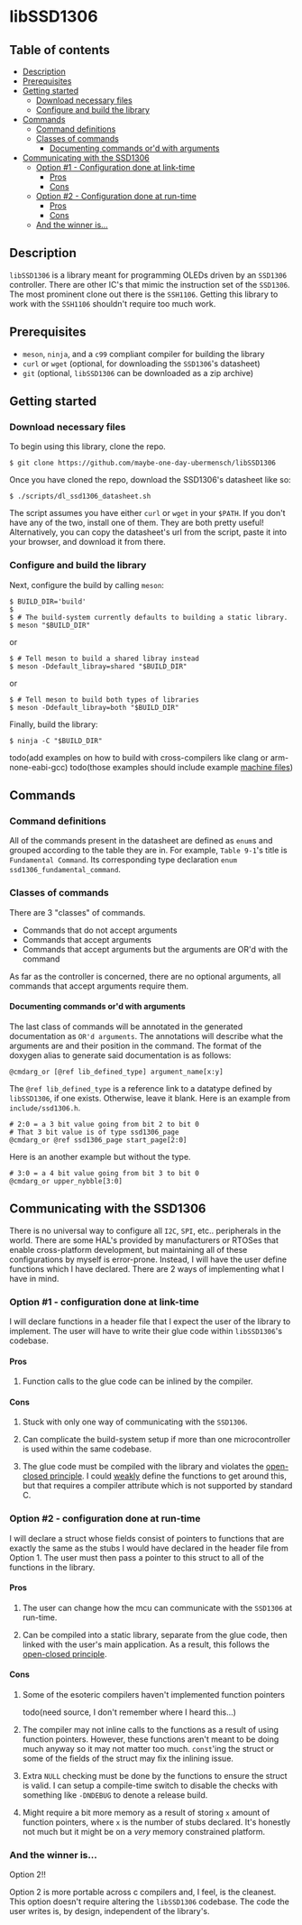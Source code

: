 # libSSD1306

## Table of contents

- [Description](#description)
- [Prerequisites](#prerequisites)
- [Getting started](#getting_started)
    - [Download necessary files](#download_necessary_files)
    - [Configure and build the library](#configure_and_build_the_library)
- [Commands](#commands)
    - [Command definitions](#command_definitions)
    - [Classes of commands](#classes_of_commands)
        - [Documenting commands or'd with arguments](#documenting_commands_ord_with_arguments)
- [Communicating with the SSD1306](#communicating_with_the_ssd1306)
    - [Option #1 - Configuration done at link-time](#option_1_link_time)
        - [Pros](#option_1_link_time_pros)
        - [Cons](#option_1_link_time_cons)
    - [Option #2 - Configuration done at run-time](#option_2_run_time)
        - [Pros](#option_2_run_time_pros)
        - [Cons](#option_2_run_time_cons)
    - [And the winner is...](#and_the_winner_is)

<a id="description"></a>
## Description

`libSSD1306` is a library meant for programming OLEDs driven by an
`SSD1306` controller. There are other IC's that mimic the instruction set of
the `SSD1306`. The most prominent clone out there is the `SSH1106`. Getting
this library to work with the `SSH1106` shouldn't require too much work.

<a id="prerequisites"></a>
## Prerequisites

- `meson`, `ninja`, and a `c99` compliant compiler for building the library
- `curl` or `wget` (optional, for downloading the `SSD1306`'s datasheet)
- `git` (optional, `libSSD1306` can be downloaded as a zip archive)

<a id="getting_started"></a>
## Getting started

<a id="download_necessary_files"></a>
### Download necessary files

To begin using this library, clone the repo.

    $ git clone https://github.com/maybe-one-day-ubermensch/libSSD1306

Once you have cloned the repo, download the SSD1306's datasheet like so:

    $ ./scripts/dl_ssd1306_datasheet.sh

The script assumes you have either `curl` or `wget` in your `$PATH`. If you
don't have any of the two, install one of them. They are both pretty useful!
Alternatively, you can copy the datasheet's url from the script, paste it into
your browser, and download it from there.

<a id="configure_and_build_the_library"></a>
### Configure and build the library

Next, configure the build by calling `meson`:

    $ BUILD_DIR='build'
    $
    $ # The build-system currently defaults to building a static library.
    $ meson "$BUILD_DIR"

or

    $ # Tell meson to build a shared libray instead
    $ meson -Ddefault_libray=shared "$BUILD_DIR"

or

    $ # Tell meson to build both types of libraries
    $ meson -Ddefault_libray=both "$BUILD_DIR"

Finally, build the library:

    $ ninja -C "$BUILD_DIR"

todo(add examples on how to build with cross-compilers like clang or arm-none-eabi-gcc)
todo(those examples should include example [machine files](https://mesonbuild.com/Machine-files.html))


<a id="commands"></a>
## Commands

<a id="command_definitions"></a>
### Command definitions

All of the commands present in the datasheet are defined as `enum`s and grouped
according to the table they are in. For example, `Table 9-1`'s title is
`Fundamental Command`. Its corresponding type declaration
`enum ssd1306_fundamental_command`.

<a id="classes_of_commands"></a>
### Classes of commands

There are 3 "classes" of commands.

* Commands that do not accept arguments
* Commands that accept arguments
* Commands that accept arguments but the arguments are OR'd with the command

As far as the controller is concerned, there are no optional arguments, all
commands that accept arguments require them.

<a id="documenting_commands_ord_with_arguments"></a>
#### Documenting commands or'd with arguments

The last class of commands will be annotated in the generated documentation as
`OR'd arguments`. The annotations will describe what the arguments are and
their position in the command. The format of the doxygen alias to generate said
documentation is as follows:

```
@cmdarg_or [@ref lib_defined_type] argument_name[x:y]
```

The `@ref lib_defined_type` is a reference link to a datatype defined by
`libSSD1306`, if one exists. Otherwise, leave it blank. Here is an example from
`include/ssd1306.h`.

```
# 2:0 = a 3 bit value going from bit 2 to bit 0
# That 3 bit value is of type ssd1306_page
@cmdarg_or @ref ssd1306_page start_page[2:0]
```

Here is an another example but without the type.

```
# 3:0 = a 4 bit value going from bit 3 to bit 0
@cmdarg_or upper_nybble[3:0]
```

<a id="communicating_with_the_ssd1306"></a>
## Communicating with the SSD1306

There is no universal way to configure all `I2C`, `SPI`, etc.. peripherals in
the world. There are some HAL's provided by manufacturers or RTOSes that enable
cross-platform development, but maintaining all of these configurations by
myself is error-prone. Instead, I will have the user define functions which I
have declared. There are 2 ways of implementing what I have in mind.

<a id="option_1_link_time"></a>
### Option #1 - configuration done at link-time

I will declare functions in a header file that I expect the user of the library
to implement. The user will have to write their glue code within `libSSD1306`'s
codebase.

<a id="option_1_link_time_pros"></a>
#### Pros

1. Function calls to the glue code can be inlined by the compiler.

<a id="option_1_link_time_cons"></a>
#### Cons

1. Stuck with only one way of communicating with the `SSD1306`.

2. Can complicate the build-system setup if more than one microcontroller is
   used within the same codebase.

3. The glue code must be compiled with the library and violates the
   [open-closed principle](https://en.wikipedia.org/wiki/Open-closed_principle).
   I could [weakly](https://en.wikipedia.org/wiki/Weak_symbol) define the
   functions to get around this, but that requires a compiler attribute which
   is not supported by standard C.

<a id="option_2_run_time"></a>
### Option #2 - configuration done at run-time

I will declare a struct whose fields consist of pointers to functions that are
exactly the same as the stubs I would have declared in the header file from
Option 1. The user must then pass a pointer to this struct to all of the
functions in the library.

<a id="option_2_run_time_pros"></a>
#### Pros

1. The user can change how the mcu can communicate with the `SSD1306` at
   run-time.

2. Can be compiled into a static library, separate from the glue code, then
   linked with the user's main application. As a result, this follows the
   [open-closed principle](https://en.wikipedia.org/wiki/Open-closed_principle).

<a id="option_2_run_time_cons"></a>
#### Cons

1. Some of the esoteric compilers haven't implemented function pointers

   todo(need source, I don't remember where I heard this...)

2. The compiler may not inline calls to the functions as a result of using
   function pointers. However, these functions aren't meant to be doing much
   anyway so it may not matter too much. `const`'ing the struct or some of the
   fields of the struct may fix the inlining issue.

3. Extra `NULL` checking must be done by the functions to ensure the struct is
   valid. I can setup a compile-time switch to disable the checks with
   something like `-DNDEBUG` to denote a release build.

4. Might require a bit more memory as a result of storing `x` amount of
   function pointers, where `x` is the number of stubs declared. It's honestly
   not much but it might be on a *very* memory constrained platform.

<a id="and_the_winner_is"></a>
### And the winner is...

Option 2!!

Option 2 is more portable across c compilers and, I feel, is the cleanest. This
option doesn't require altering the `libSSD1306` codebase. The code the user
writes is, by design, independent of the library's.
